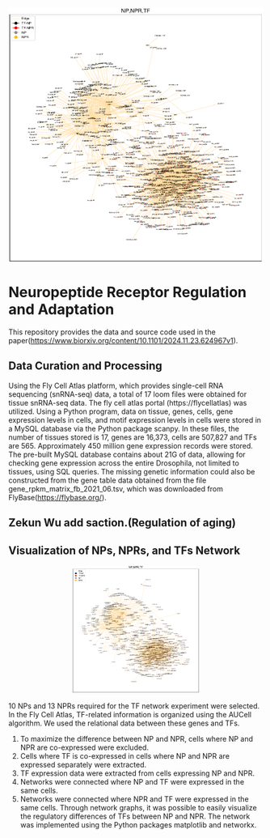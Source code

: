 ![header](imgs/network_tf_np_npr.gif)


# Neuropeptide Receptor Regulation and Adaptation

This repository provides the data and source code used in the paper(https://www.biorxiv.org/content/10.1101/2024.11.23.624967v1).

## Data Curation and Processing

Using the Fly Cell Atlas platform, which provides single-cell RNA sequencing (snRNA-seq) data, 
a total of 17 loom files were obtained for tissue snRNA-seq data. 
The fly cell atlas portal (https://flycellatlas) was utilized. 
Using a Python program, data on tissue, genes, cells, gene expression levels in cells, 
and motif expression levels in cells were stored in a MySQL database via the Python package scanpy. 
In these files, the number of tissues stored is 17, genes are 16,373, cells are 507,827
and TFs are 565. Approximately 450 million gene expression records were stored. 
The pre-built MySQL database contains about 21G of data, allowing for checking 
gene expression across the entire Drosophila, not limited to tissues, using SQL queries.
The missing genetic information could also be constructed from the gene table data obtained 
from the file gene_rpkm_matrix_fb_2021_06.tsv, which was downloaded from FlyBase(https://flybase.org/).

## Zekun Wu add saction.(Regulation of aging)

## Visualization of NPs, NPRs, and TFs Network
<p align="center">
  <img width="50%" height="50%" src="imgs/network_tf_np_npr.gif">
</p>

10 NPs and 13 NPRs required for the TF network experiment were selected. In the Fly Cell Atlas, 
TF-related information is organized using the AUCell algorithm. We used the relational data between these genes and TFs.
1) To maximize the difference between NP and NPR, cells where NP and NPR are co-expressed were excluded.
2) Cells where TF is co-expressed in cells where NP and NPR are expressed separately were extracted.
3) TF expression data were extracted from cells expressing NP and NPR.
4) Networks were connected where NP and TF were expressed in the same cells.
5) Networks were connected where NPR and TF were expressed in the same cells.
Through network graphs, it was possible to easily visualize the regulatory differences of TFs between NP and NPR. 
The network was implemented using the Python packages matplotlib and networkx. 

